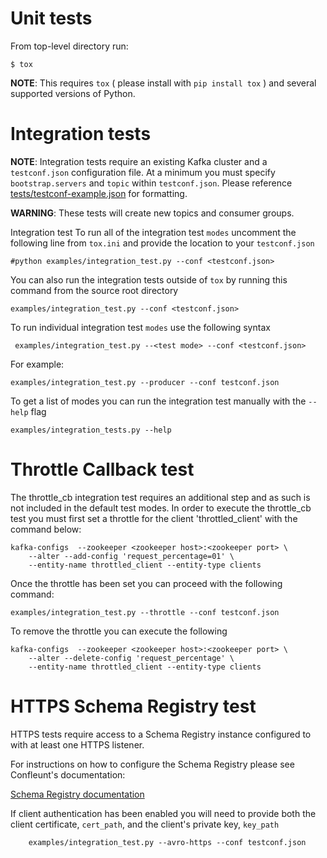 Unit tests
==========

From top-level directory run:

    $ tox

**NOTE**: This requires `tox` ( please install with `pip install tox` ) and several supported versions of Python.

Integration tests
=================

**NOTE**: Integration tests require an existing Kafka cluster and a `testconf.json` configuration file.
At a minimum you must specify `bootstrap.servers` and `topic` within `testconf.json`. Please reference [tests/testconf-example.json](tests/testconf-example.json) for formatting.

**WARNING**: These tests will create new topics and consumer groups.

Integration test
To run all of the integration test `modes` uncomment the following line from `tox.ini` and provide the location to your `testconf.json`

    #python examples/integration_test.py --conf <testconf.json>

You can also run the integration tests outside of `tox` by running this command from the source root directory

    examples/integration_test.py --conf <testconf.json>

To run individual integration test `modes` use the following syntax

     examples/integration_test.py --<test mode> --conf <testconf.json>

For example:

    examples/integration_test.py --producer --conf testconf.json

To get a list of modes you can run the integration test manually with the `--help` flag

    examples/integration_tests.py --help


**Throttle Callback test**
===========================
The throttle_cb integration test requires an additional step and as such is not included in the default test modes.
In order to execute the throttle_cb test you must first set a throttle for the client 'throttled_client' with the command below:

    kafka-configs  --zookeeper <zookeeper host>:<zookeeper port> \
        --alter --add-config 'request_percentage=01' \
        --entity-name throttled_client --entity-type clients

Once the throttle has been set you can proceed with the following command:

    examples/integration_test.py --throttle --conf testconf.json


To remove the throttle you can execute the following

    kafka-configs  --zookeeper <zookeeper host>:<zookeeper port> \
        --alter --delete-config 'request_percentage' \
        --entity-name throttled_client --entity-type clients

**HTTPS Schema Registry test**
===============================

HTTPS tests require access to a Schema Registry instance configured to with at least one HTTPS listener.

For instructions on how to configure the Schema Registry please see Confleunt's documentation:

[Schema Registry documentation](https://docs.confluent.io/current/schema-registry/docs/security.html#configuring-the-rest-api-for-http-or-https)

If client authentication has been enabled you will need to provide both the client certificate, `cert_path`, and the client's private key, `key_path`

        examples/integration_test.py --avro-https --conf testconf.json
